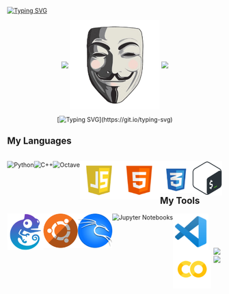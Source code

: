 


[![Typing SVG](https://readme-typing-svg.herokuapp.com?font=Fira+Code&weight=900&size=50&duration=15000&pause=10000000&color=A50000&multiline=true&repeat=true&random=false&width=3000&height=90&lines=01001000+01000101+01001100+01001100+01001111+00100000+01010111+01001111+01010010+01001100+01000100+)](https://git.io/typing-svg)

<div align="center">
  <img height="140em" align="center" src="https://github-readme-stats.vercel.app/api?username=JWchester&show_icons=true&theme=dark&include_all_commits=true&count_private=true&title_color=FFFFFF&text_color=FFFFFF&icon_color=FFFFFF&bg_color=A50000&"/>

  <img height="210em" align="center" src="https://github.com/JWchester/Icons/blob/main/Anonymous.png" />
  
  
  <img height="140em" align="center" src="https://github-readme-stats.vercel.app/api/top-langs/?username=JWchester&layout=compact&langs_count=7&theme=dark&title_color=FFFFFF&text_color=FFFFFF&icon_color=FFFFFF&bg_color=071DA5&" />
  


[![Typing SVG](https://readme-typing-svg.herokuapp.com?font=Fira+Code&weight=900&size=50&duration=15000&pause=10000000&color=A50000&multiline=true&repeat=true&random=false&width=2000&height=90&lines=-..+---+-.+-+%2F+-.-.+.-.+.+.-+-+.+%2F+.-+-.+%2F+.+-.+.+--+-.--+%2F+-+---+%2F+.---+..-+...+-+..+..-.+-.--+%2F+-.--+---+..-+.-.+%2F+---+.--+-.+%2F+..+-.+-.-.+---+--+.--.+.+-+.+-.+-.-.+.)](https://git.io/typing-svg)
</div>



##
## My Languages
<br>

<div align = "left">
<img style = "margin = 10px" align = "left" alt = "Python" height = "80" src = "https://cdn.jsdelivr.net/gh/devicons/devicon/icons/python/python-original.svg" />
<img style = "margin = 10px" align = "left" alt = "C++" height = "80" src = https://cdn.jsdelivr.net/gh/devicons/devicon/icons/cplusplus/cplusplus-original.svg /> 
<img style = "margin = 10px" align = "left" alt = "Octave" height = "85" src="https://cdn.jsdelivr.net/gh/devicons/devicon/icons/matlab/matlab-original.svg" />
<img style = "margin = 10px" align = "left" alt = "JavaScript" height = 90 <img src="https://github.com/JWchester/Icons/blob/main/JavScript.png"/>
<img style = "margin = 10px" align = "left" alt = "HTML5" height = 90 <img src="https://github.com/JWchester/Icons/blob/main/HTML5.png"/>
<img style = "margin = 10px" align = "left" alt = "CSS3" height = 75 <img src="https://github.com/JWchester/Icons/blob/main/CSS3.png"/>
<img style = "margin-right = 100px" align = "left" alt = "CSS3" height = 80 <img src="https://github.com/JWchester/Icons/blob/main/Bash.png"/>
</div>
<br>
<br>
<br>



##
## My Tools

 

 <div align = "left">
 <img style = "margin = 20px" align = "left" alt = "GNS3" height = "85" src = "https://github.com/JWchester/Icons/blob/main/GNS3.png" />
 <img style = "margin = 10px" align = "left" alt = "Linux Ubuntu" height = "80" src = "https://github.com/JWchester/Icons/blob/main/Linux%20Ubuntu.png" />
 <img style = "margin = 10px" align = "left" alt = "Kali Linux" height = "80" src = "https://github.com/JWchester/Icons/blob/main/Kali%20Linux.png" />
 <img style = "margin = 10px" align = "left" alt = "Jupyter Notebooks" height = "90" src="https://cdn.jsdelivr.net/gh/devicons/devicon/icons/jupyter/jupyter-original-wordmark.svg" />
 <img style = "margin = 10px" align = "left" alt = "VS Code" height = "85" src = "https://github.com/JWchester/Icons/blob/main/VS%20Code.png" />
 <img style = "margin = 10px" align = "left" alt = "Google Colab" height = "90" src = "https://github.com/JWchester/Icons/blob/main/Google%20Colab.png" />
 </div>
 <br>
 <br>
 <br>
 
 

 
 
##
<div align = "center">

<div align = "center">
<a href="https://instagram.com/joao.paulo56" alt = "Instagram" target="_blank"> <img src = "https://img.shields.io/badge/Instagram-E4405F?style=for-the-badge&logo=instagram&logoColor=white "target =" _ blank "> </a>
<a href="https://www.linkedin.com/in/jo%C3%A3o-paulo-gomes-barbosa-a1384a1b1/" target="_blank"> <img src = "https://img.shields.io/badge/LinkedIn-0077B5?style=for-the-badge&logo=linkedin&logoColor=white "target =" _ blank "> </a>
 

  


